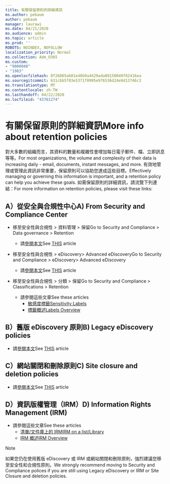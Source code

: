 ```yaml
---
title: 有關保留原則的詳細資訊
ms.author: pebaum
author: pebaum
manager: laurawi
ms.date: 04/21/2020
ms.audience: admin
ms.topic: article
ms.prod: ''
ROBOTS: NOINDEX, NOFOLLOW
localization_priority: Normal
ms.collection: Adm_O365
ms.custom:
- "9000048"
- "1983"
ms.openlocfilehash: 0f26865ab01e40b9a4429ada09150049f02416ea
ms.sourcegitcommit: 631cbb5f03e5371f0995e976536d24e9d13746c3
ms.translationtype: MT
ms.contentlocale: zh-TW
ms.lasthandoff: 04/22/2020
ms.locfileid: "43761274"
---
```

# <a name="more-info-about-retention-policies"></a><span data-ttu-id="cfc56-102">有關保留原則的詳細資訊</span><span class="sxs-lookup"><span data-stu-id="cfc56-102">More info about retention policies</span></span>

<span data-ttu-id="cfc56-103">對大多數的組織而言，其資料的數量和複雜性會增加每日電子郵件、檔、立即訊息等等。</span><span class="sxs-lookup"><span data-stu-id="cfc56-103">For most organizations, the volume and complexity of their data is increasing daily - email, documents, instant messages, and more.</span></span> <span data-ttu-id="cfc56-104">有效地管理或管理此資訊非常重要，保留原則可以協助您達成這些目標。</span><span class="sxs-lookup"><span data-stu-id="cfc56-104">Effectively managing or governing this information is important, and a retention policy can help you achieve these goals.</span></span> <span data-ttu-id="cfc56-105">如需保留原則的詳細資訊，請流覽下列連結：</span><span class="sxs-lookup"><span data-stu-id="cfc56-105">For more information on retention policies, please visit these links:</span></span>

## <a name="a-from-security-and-compliance-center"></a><span data-ttu-id="cfc56-106">A）從安全與合規性中心</span><span class="sxs-lookup"><span data-stu-id="cfc56-106">A) From Security and Compliance Center</span></span>

- <span data-ttu-id="cfc56-107">移至安全性與合規性 > 資料管理 > 保留</span><span class="sxs-lookup"><span data-stu-id="cfc56-107">Go to Security and Compliance > Data governance > Retention</span></span>
  - <span data-ttu-id="cfc56-108">請[參閱本文](https://docs.microsoft.com/office365/securitycompliance/retention-policies)</span><span class="sxs-lookup"><span data-stu-id="cfc56-108">See [THIS](https://docs.microsoft.com/office365/securitycompliance/retention-policies) article</span></span>

- <span data-ttu-id="cfc56-109">移至安全性與合規性 > eDiscovery> Advanced eDiscovery</span><span class="sxs-lookup"><span data-stu-id="cfc56-109">Go to Security and Compliance > eDiscovery> Advanced eDiscovery</span></span> 
  - <span data-ttu-id="cfc56-110">請[參閱本文](https://docs.microsoft.com/office365/securitycompliance/ediscovery-cases)</span><span class="sxs-lookup"><span data-stu-id="cfc56-110">See [THIS](https://docs.microsoft.com/office365/securitycompliance/ediscovery-cases) article</span></span>

- <span data-ttu-id="cfc56-111">移至安全性與合規性 > 分類 > 保留</span><span class="sxs-lookup"><span data-stu-id="cfc56-111">Go to Security and Compliance > Classifications > Retention</span></span>
  - <span data-ttu-id="cfc56-112">請參閱這些文章</span><span class="sxs-lookup"><span data-stu-id="cfc56-112">See these articles</span></span>
    - [<span data-ttu-id="cfc56-113">敏感度標籤</span><span class="sxs-lookup"><span data-stu-id="cfc56-113">Sensitivity Labels</span></span>](https://docs.microsoft.com/office365/securitycompliance/sensitivity-labels)
    - [<span data-ttu-id="cfc56-114">標籤概述</span><span class="sxs-lookup"><span data-stu-id="cfc56-114">Labels Overview</span></span>](https://docs.microsoft.com/office365/securitycompliance/labels)

## <a name="b-legacy-ediscovery-policies"></a><span data-ttu-id="cfc56-115">B）舊版 eDiscovery 原則</span><span class="sxs-lookup"><span data-stu-id="cfc56-115">B) Legacy eDiscovery policies</span></span>

- <span data-ttu-id="cfc56-116">請[參閱本文](https://support.office.com/article/Set-up-an-eDiscovery-Center-in-SharePoint-Online-A18F8975-AA7F-43B4-A7D6-001D14744D8E)</span><span class="sxs-lookup"><span data-stu-id="cfc56-116">See [THIS](https://support.office.com/article/Set-up-an-eDiscovery-Center-in-SharePoint-Online-A18F8975-AA7F-43B4-A7D6-001D14744D8E) article</span></span>

## <a name="c-site-closure-and-deletion-policies"></a><span data-ttu-id="cfc56-117">C）網站關閉和刪除原則</span><span class="sxs-lookup"><span data-stu-id="cfc56-117">C) Site closure and deletion policies</span></span>

- <span data-ttu-id="cfc56-118">請[參閱本文](https://support.office.com/article/Use-policies-for-site-closure-and-deletion-A8280D82-27FD-48C5-9ADF-8A5431208BA5)</span><span class="sxs-lookup"><span data-stu-id="cfc56-118">See [THIS](https://support.office.com/article/Use-policies-for-site-closure-and-deletion-A8280D82-27FD-48C5-9ADF-8A5431208BA5) article</span></span>  

## <a name="d-information-rights-management-irm"></a><span data-ttu-id="cfc56-119">D）資訊版權管理（IRM）</span><span class="sxs-lookup"><span data-stu-id="cfc56-119">D) Information Rights Management (IRM)</span></span>

- <span data-ttu-id="cfc56-120">請參閱這些文章</span><span class="sxs-lookup"><span data-stu-id="cfc56-120">See these articles</span></span>
  - [<span data-ttu-id="cfc56-121">清單/文件庫上的 IRM</span><span class="sxs-lookup"><span data-stu-id="cfc56-121">IRM on a list/Library</span></span>](https://support.office.com/article/apply-information-rights-management-to-a-list-or-library-3bdb5c4e-94fc-4741-b02f-4e7cc3c54aa1)
  - [<span data-ttu-id="cfc56-122">IRM 概述</span><span class="sxs-lookup"><span data-stu-id="cfc56-122">IRM Overview</span></span>](https://support.office.com/article/create-and-apply-information-management-policies-eb501fe9-2ef6-4150-945a-65a6451ee9e9)

> [!Note]
> <span data-ttu-id="cfc56-123">如果您仍在使用舊版 eDiscovery 或 IRM 或網站關閉和刪除原則，強烈建議您移至安全性和合規性原則。</span><span class="sxs-lookup"><span data-stu-id="cfc56-123">We strongly recommend moving to Security and Compliance polices if you are still using Legacy eDiscovery or IRM or Site Closure and deletion policies.</span></span>
